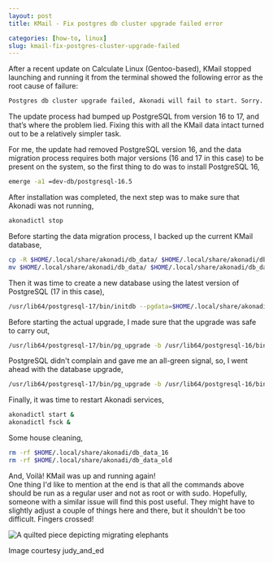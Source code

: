 ```yaml
---
layout: post
title: KMail - Fix postgres db cluster upgrade failed error

categories: [how-to, linux]
slug: kmail-fix-postgres-cluster-upgrade-failed
---
```


After a recent update on Calculate Linux (Gentoo-based), KMail stopped launching and running it from the terminal showed the following error as the root cause of failure:  

```bash
Postgres db cluster upgrade failed, Akonadi will fail to start. Sorry.
```

The update process had bumped up PostgreSQL from version 16 to 17, and that’s where the problem lied. Fixing this with all the KMail data intact turned out to be a relatively simpler task.  
<!--more-->

For me, the update had removed PostgreSQL version 16, and the data migration process requires both major versions (16 and 17 in this case) to be present on the system, so the first thing to do was to install PostgreSQL 16,  

```bash
emerge -a1 =dev-db/postgresql-16.5
```

After installation was completed, the next step was to make sure that Akonadi was not running,  

```bash
akonadictl stop
```

Before starting the data migration process, I backed up the current KMail database,  

```bash
cp -R $HOME/.local/share/akonadi/db_data/ $HOME/.local/share/akonadi/db_data_16
mv $HOME/.local/share/akonadi/db_data/ $HOME/.local/share/akonadi/db_data_old
```

Then it was time to create a new database using the latest version of PostgreSQL (17 in this case),  

```bash
/usr/lib64/postgresql-17/bin/initdb --pgdata=$HOME/.local/share/akonadi/db_data --encoding=UTF-8
```

Before starting the actual upgrade, I made sure that the upgrade was safe to carry out,    

```bash
/usr/lib64/postgresql-17/bin/pg_upgrade -b /usr/lib64/postgresql-16/bin -B /usr/lib64//postgresql-17/bin -d $HOME/.local/share/akonadi/db_data_old/ -D $HOME/.local/share/akonadi/db_data --check
```

PostgreSQL didn't complain and gave me an all-green signal, so, I went ahead with the database upgrade,  

```bash
/usr/lib64/postgresql-17/bin/pg_upgrade -b /usr/lib64/postgresql-16/bin -B /usr/lib64//postgresql-17/bin -d $HOME/.local/share/akonadi/db_data_old/ -D $HOME/.local/share/akonadi/db_data
```

Finally, it was time to restart Akonadi services,  

```bash
akonadictl start &
akonadictl fsck &
```

Some house cleaning,  

```bash
rm -rf $HOME/.local/share/akonadi/db_data_16
rm -rf $HOME/.local/share/akonadi/db_data_old
```

And, Voilà! KMail was up and running again!  
One thing I'd like to mention at the end is that all the commands above should be run as a regular user and not as root or with sudo. Hopefully, someone with a similar issue will find this post useful. They might have to slightly adjust a couple of things here and there, but it shouldn't be too difficult. Fingers crossed!  

![A quilted piece depicting migrating elephants](https://raw.githubusercontent.com/hakerdefo/hakerdefo.github.io/main/assets/image/migrating_elephants.webp "A quilted piece depicting migrating elephants")  
<figcaption>Image courtesy judy_and_ed</figcaption>  

